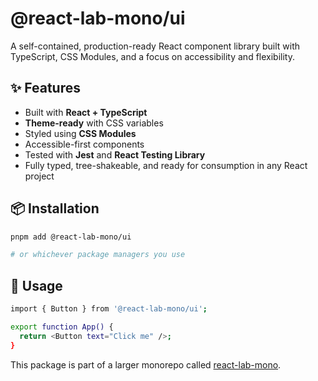 # @react-lab-mono/ui

A self-contained, production-ready React component library built with TypeScript, CSS Modules, and a focus on accessibility and flexibility.

## ✨ Features

- Built with **React + TypeScript**
- **Theme-ready** with CSS variables
- Styled using **CSS Modules**
- Accessible-first components
- Tested with **Jest** and **React Testing Library**
- Fully typed, tree-shakeable, and ready for consumption in any React project

## 📦 Installation

```bash
pnpm add @react-lab-mono/ui

# or whichever package managers you use
```

## 🚀 Usage

```bash
import { Button } from '@react-lab-mono/ui';

export function App() {
  return <Button text="Click me" />;
}
```

This package is part of a larger monorepo called [react-lab-mono](https://github.com/giuseppe-messi/react-lab-mono).
